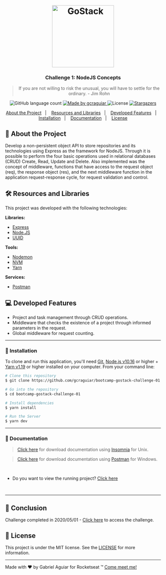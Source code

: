 <h1 align="center">
    <img alt="GoStack" src="https://rocketseat-cdn.s3-sa-east-1.amazonaws.com/bootcamp-header.png" width="200px" />
</h1>

<h3 align="center">
  Challenge 1: NodeJS Concepts
</h3>

<blockquote align="center">If you are not willing to risk the unusual, you will have to settle for the ordinary. - Jim Rohn</blockquote>

<p align="center">
  <img alt="GitHub language count" src="https://img.shields.io/github/languages/count/gcraguiar/bootcamp-gostack-challenge-01?color=%2304D361">

  <a href="https://gostack.dev">
    <img alt="Made by gcraguiar" src="https://img.shields.io/badge/made%20by-gcraguiar-%2304D361">
  </a>

  <img alt="License" src="https://img.shields.io/badge/license-MIT-%2304D361">

  <a href="https://github.com/gcraguiar/bootcamp-gostack-challenge-01/stargazers">
    <img alt="Stargazers" src="https://img.shields.io/github/stars/gcraguiar/bootcamp-gostack-challenge-01?style=social">
  </a>
</p>

<p align="center">
  <a href="#rocket-about-the-project">About the Project</a>&nbsp;&nbsp;&nbsp;|&nbsp;&nbsp;&nbsp;
  <a href="#hammer_and_wrench-resources-and-libraries">Resources and Libraries</a>&nbsp;&nbsp;&nbsp;|&nbsp;&nbsp;&nbsp;
  <a href="#computer-developed-features">Developed Features</a>&nbsp;&nbsp;&nbsp;|&nbsp;&nbsp;&nbsp;
  <a href="#scroll-installation">Installation</a>&nbsp;&nbsp;&nbsp;|&nbsp;&nbsp;&nbsp;
  <a href="#book-documentation">Documentation</a>&nbsp;&nbsp;&nbsp;|&nbsp;&nbsp;&nbsp;
  <a href="#memo-license">License</a>
</p>

## :rocket: About the Project

Develop a non-persistent object API to store repositories and its technologies using Express as the framework for NodeJS. Through it is possible to perform the four basic operations used in relational databases (CRUD) Create, Read, Update and Delete. Also implemented was the concept of middleware, functions that have access to the request object (req), the response object (res), and the next middleware function in the application request-response cycle, for request validation and control.

## :hammer_and_wrench: Resources and Libraries

This project was developed with the following technologies:

**Libraries:**

- [Express][express]
- [Node.JS][nodejs]
- [UUID][uuid]

**Tools:**

- [Nodemon][nodemon]
- [NVM][nvm]
- [Yarn][yarn]

**Services:**

- [Postman][insomnia]

## :computer: Developed Features

* Project and task management through CRUD operations.
* Middleware that checks the existence of a project through informed parameters in the request.
* Global middleware for request counting.

---

### :scroll: Installation

To clone and run this application, you'll need [Git](https://git-scm.com), [Node.js v10.16][nodejs] or higher + [Yarn v1.19][yarn] or higher installed on your computer. From your command line:

```bash
# Clone this repository
$ git clone https://github.com/gcraguiar/bootcamp-gostack-challenge-01.git examplecrud-api

# Go into the repository
$ cd bootcamp-gostack-challenge-01

# Install dependencies
$ yarn install

# Run the Server
$ yarn dev
```

---

### :book: Documentation

> [Click here](http://www.google.com.br) for download documentation using [Insomnia][insomnia] for Unix.

> [Click here](http://www.google.com.br) for download documentation using [Postman][postman] for Windows.


&nbsp;

* Do you want to view the running project? [Click here][youtube-challenge-01]

&nbsp;

---


## 📅 Conclusion

Challenge completed in 2020/05/01 - [Click here][rocketseat-challenge-01] to access the challenge.

## :memo: License

This project is under the MIT license. See the [LICENSE](./LICENSE) for more information.

---

Made with ♥ by Gabriel Aguiar for Rocketseat :tm: [Come meet me!][linkedin]

[challenge01]: https://github.com/gcraguiar/bootcamp-gostack-challenge-01

[linkedin]: https://www.linkedin.com/in/gabriel-aguiar-740002197/

[express]: https://expressjs.com
[nodejs]: https://nodejs.org/
[nodemon]: https://github.com/remy/nodemon
[uuid]: https://github.com/uuidjs/uuid

[nvm]: https://github.com/nvm-sh/nvm
[yarn]: https://yarnpkg.com/
[insomnia]: https://insomnia.rest/download/
[postman]: https://www.getpostman.com/downloads/

[youtube-challenge-01]: https://youtu.be/fMLfJSZzQSM
[rocketseat-challenge-01]: https://github.com/Rocketseat/bootcamp-gostack-desafio-01/blob/master/README.md#desafio-01-conceitos-do-nodejs

